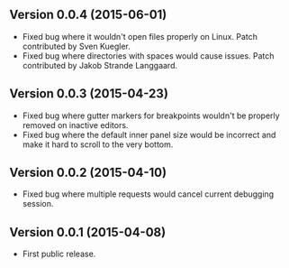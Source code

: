 ## Version 0.0.4 (2015-06-01)
 * Fixed bug where it wouldn't open files properly on Linux. Patch contributed by Sven Kuegler.
 * Fixed bug where directories with spaces would cause issues. Patch contributed by Jakob Strande Langgaard.

## Version 0.0.3 (2015-04-23)
 * Fixed bug where gutter markers for breakpoints wouldn't be properly removed on inactive editors.
 * Fixed bug where the default inner panel size would be incorrect and make it hard to scroll to the very bottom.

## Version 0.0.2 (2015-04-10)
 * Fixed bug where multiple requests would cancel current debugging session.

## Version 0.0.1 (2015-04-08)
 * First public release.
